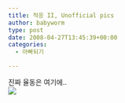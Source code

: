 ```yaml
---
title: 적응 II, Unofficial pics
author: babyworm
type: post
date: 2008-04-27T13:45:39+00:00
categories:
  - 아빠되기

---
```

진짜 율동은 여기에..<br>
<img decoding="async" src="https://i0.wp.com/babyworm.net/wordpress/wp-content/uploads/1/fk050000000026.JPG?w=625"  data-recalc-dims="1" />
